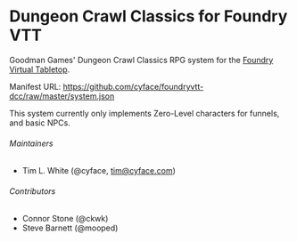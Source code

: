 # Dungeon Crawl Classics for Foundry VTT

Goodman Games' Dungeon Crawl Classics RPG system for the [Foundry Virtual Tabletop](https://foundryvtt.com).

Manifest URL: https://github.com/cyface/foundryvtt-dcc/raw/master/system.json

This system currently only implements Zero-Level characters for funnels, and basic NPCs.

###### Maintainers
* Tim L. White (@cyface, tim@cyface.com)

###### Contributors
* Connor Stone (@ckwk)
* Steve Barnett (@mooped)